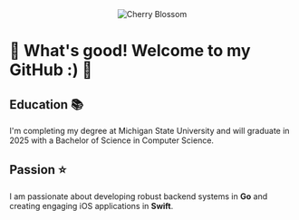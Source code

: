 <div align="center">
  <img src="https://img1.picmix.com/output/stamp/normal/7/5/2/3/1203257_f49f1.gif" alt="Cherry Blossom">
</div>

# 🌸 What's good! Welcome to my GitHub :) 🌸 


## Education 📚
I'm completing my degree at Michigan State University and will graduate in 2025 with a Bachelor of Science in Computer Science. 

## Passion ⭐️
I am passionate about developing robust backend systems in **Go** and creating engaging iOS applications in **Swift**. 

